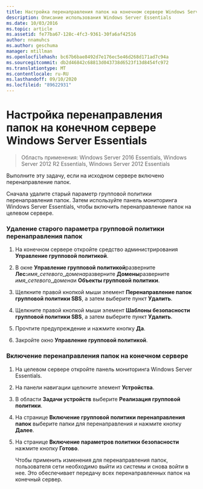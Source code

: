 ```yaml
---
title: Настройка перенаправления папок на конечном сервере Windows Server Essentials
description: Описание использования Windows Server Essentials
ms.date: 10/03/2016
ms.topic: article
ms.assetid: fe77ba67-128c-4fc3-9361-30fa6af42516
author: nnamuhcs
ms.author: geschuma
manager: mtillman
ms.openlocfilehash: bc67b6bae8492d7e176ec5e46d268d171ad7c94a
ms.sourcegitcommit: db2d46842c68813d043738d6523f13d8454fc972
ms.translationtype: MT
ms.contentlocale: ru-RU
ms.lasthandoff: 09/10/2020
ms.locfileid: "89622931"
---
```

# <a name="configure-folder-redirection-on-the-windows-server-essentials-destination-server"></a>Настройка перенаправления папок на конечном сервере Windows Server Essentials

>Область применения: Windows Server 2016 Essentials, Windows Server 2012 R2 Essentials, Windows Server 2012 Essentials

Выполните эту задачу, если на исходном сервере включено перенаправление папок.

 Сначала удалите старый параметр групповой политики перенаправления папок. Затем используйте панель мониторинга Windows Server Essentials, чтобы включить перенаправление папок на целевом сервере.

### <a name="to-delete-the-old-folder-redirection-group-policy-setting"></a>Удаление старого параметра групповой политики перенаправления папок

1. На конечном сервере откройте средство администрирования **Управление групповой политикой**.

2. В окне **Управление групповой политикой**разверните **Лес:**<em>имя_сетевого_домена</em>разверните **Домены**разверните *имя_сетевого_домена*и **Объекты групповой политики**.

3. Щелкните правой кнопкой мыши элемент **Перенаправление папок групповой политики SBS**, а затем выберите пункт **Удалить**.

4. Щелкните правой кнопкой мыши элемент **Шаблоны безопасности групповой политики SBS**, а затем выберите пункт **Удалить**.

5. Прочтите предупреждение и нажмите кнопку **Да**.

6. Закройте окно **Управление групповой политикой**.

### <a name="to-enable-folder-redirection-on-the-destination-server"></a>Включение перенаправления папок на конечном сервере

1. На целевом сервере откройте панель мониторинга Windows Server Essentials.

2. На панели навигации щелкните элемент **Устройства**.

3. В области **Задачи устройств** выберите **Реализация групповой политики**.

4. На странице **Включение групповой политики перенаправления папок** выберите папки для перенаправления и нажмите кнопку **Далее**.

5. На странице **Включение параметров политики безопасности** нажмите кнопку **Готово**.

   Чтобы применить изменения для перенаправления папок, пользователя сети необходимо выйти из системы и снова войти в нее. Это обеспечивает передачу всех перенаправленных папок на конечный сервер.

